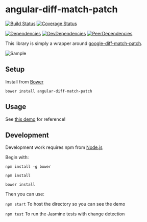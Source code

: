 angular-diff-match-patch
========================
[![Build Status](https://travis-ci.org/amweiss/angular-diff-match-patch.svg?branch=master)](https://travis-ci.org/amweiss/angular-diff-match-patch) [![Coverage Status](https://coveralls.io/repos/amweiss/angular-diff-match-patch/badge.png)](https://coveralls.io/r/amweiss/angular-diff-match-patch)

[![Dependencies](https://david-dm.org/amweiss/angular-diff-match-patch.svg)](https://david-dm.org/amweiss/angular-diff-match-patch/#info=dependencies&view=table) [![DevDependencies](https://david-dm.org/amweiss/angular-diff-match-patch/dev-status.svg)](https://david-dm.org/amweiss/angular-diff-match-patch/#info=devDependencies&view=table) [![PeerDependencies](https://david-dm.org/amweiss/angular-diff-match-patch/peer-status.svg)](https://david-dm.org/amweiss/angular-diff-match-patch/#info=peerDependencies&view=table)

This library is simply a wrapper around [google-diff-match-patch](https://code.google.com/p/google-diff-match-patch/).

![Sample](http://i.imgur.com/vRqVBG4.png)

Setup
-----
 
Install from [Bower](http://bower.io/)

`bower install angular-diff-match-patch`

Usage
-----

See [this demo](http://embed.plnkr.co/KzTzbm/preview) for reference!

Development
-----

Development work requires npm from [Node.js](http://nodejs.org/)

Begin with:

`npm install -g bower`

`npm install`

`bower install`

Then you can use:

`npm start` To host the directory so you can see the demo

`npm test` To run the Jasmine tests with change detection